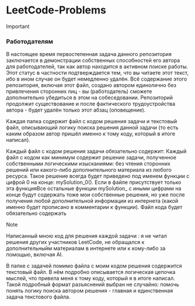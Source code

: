 # LeetCode-Problems
>[!IMPORTANT]
>### Работодателям
>В настоящее время первостепенная задача данного репозитория заключается в демонстрации собственных способностей его автора для работодателей, так как автор находится в активном поиске работы.
>Этот статус в частности подтверждается тем, что вы читаете этот текст, ибо в ином случае он будет немедленно удалён.
>Всё содержание этого репозитория, включая этот файл, создано автором единолично без привлечения сторонних лиц - вы (работодатель) сможете дополнительно убедиться в этом на собеседовании.
>Репозиторий продолжит существование и после фактического трудоустройства автора - будет удалён только этот абзац (оповещение).

Каждая папка содержит файл с кодом решения задачи и текстовый файл, описывающий логику поиска решения данной задачи (то есть каким образом автор пришёл именно к тому коду, который в итоге написал).

Каждый файл с кодом решения задачи обязательно содержит:
Каждый файл с кодом как минимум содержит решение задачи, полученное собственными логическими изысканиями: без чтения сторонних решений или какого-либо дополнительного материала из любого ресурса. Такое решение всегда будет приведено под именем функции c цифрой 0 на конце: mySolution_0(). Если в файле присутствует только эта функцияВсе остальные функции mySolution_ с иными цифрами на конце будут содержать тоже мои собственные решения, но уже после получения любой дополнительной информации из интернета (какой именно будет прописано в комментарии к функции). Файл кода будет обязательно содержать 
>[!NOTE]
>Написанный мною код для решения каждой задачи : я не читал решения других участников LeetCode, не обращался к дополнительныйм материалам в интернете или к кому-либо за помощью, включая AI. 

В папке с задачей помимо файла с моим кодом решения содержится текстовый файл. В нём подробно описывается логическая цепочка мыслей, что привела меня к тому коду, который я в итоге написал. Такой подробный формат разъяснений выбран не случайно: помочь понять логику поиска автором решения - главная и единственная задача текстового файла. 

